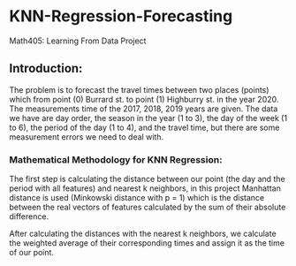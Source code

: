 # KNN-Regression-Forecasting
Math405: Learning From Data Project

## Introduction:

The problem is to forecast the travel times between two places (points) which from point (0) Burrard st. to point (1) Highburry st. in the year 2020. The measurements time of the 2017, 2018, 2019 years are given.
The data we have are day order, the season in the year (1 to 3), the day of the week (1 to 6), the period of the day (1 to 4), and the travel time, but there are some measurement errors we need to deal with.


### Mathematical Methodology for KNN Regression:

The first step is calculating the distance between our point (the day and the period with all features) and nearest k neighbors, in this project Manhattan distance is used (Minkowski distance with p = 1) which is the distance between the real vectors of features calculated by the sum of their absolute difference.

After calculating the distances with the nearest k neighbors, we calculate the weighted average of their corresponding times and assign it as the time of our point.

